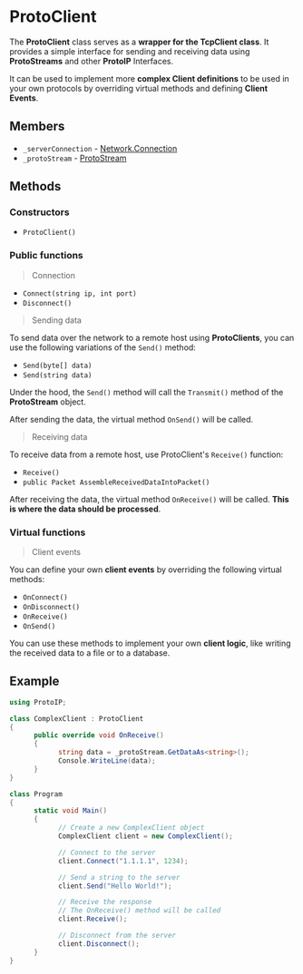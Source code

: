 # ProtoClient

The **ProtoClient** class serves as a **wrapper for the TcpClient class**. It provides a simple interface for sending and receiving data using **ProtoStreams** and other **ProtoIP** Interfaces.

It can be used to implement more **complex Client definitions** to be used in your own protocols by overriding virtual methods and defining **Client Events**.

## Members

- `_serverConnection` - [Network.Connection](NetworkConnections.md)
- `_protoStream` - [ProtoStream](ProtoStream.md)

## Methods

### Constructors

- `ProtoClient()`

### Public functions

> Connection

- `Connect(string ip, int port)`
- `Disconnect()`

> Sending data

To send data over the network to a remote host using **ProtoClients**, you can use the following variations of the `Send()` method:

- `Send(byte[] data)`
- `Send(string data)`

Under the hood, the `Send()` method will call the `Transmit()` method of the **ProtoStream** object.

After sending the data, the virtual method `OnSend()` will be called.

> Receiving data

To receive data from a remote host, use ProtoClient's `Receive()` function:

- `Receive()`
- `public Packet AssembleReceivedDataIntoPacket()`

After receiving the data, the virtual method `OnReceive()` will be called. **This is where the data should be processed**.

### Virtual functions

> Client events

You can define your own **client events** by overriding the following virtual methods:

- `OnConnect()`
- `OnDisconnect()`
- `OnReceive()`
- `OnSend()`

You can use these methods to implement your own **client logic**, like writing the received data to a file or to a database.

## Example

```csharp
using ProtoIP;

class ComplexClient : ProtoClient 
{
      public override void OnReceive() 
      {
            string data = _protoStream.GetDataAs<string>();
            Console.WriteLine(data);
      }
}

class Program 
{
      static void Main() 
      {
            // Create a new ComplexClient object
            ComplexClient client = new ComplexClient();

            // Connect to the server
            client.Connect("1.1.1.1", 1234);

            // Send a string to the server
            client.Send("Hello World!");

            // Receive the response
            // The OnReceive() method will be called
            client.Receive();

            // Disconnect from the server
            client.Disconnect();
      }
}
```
